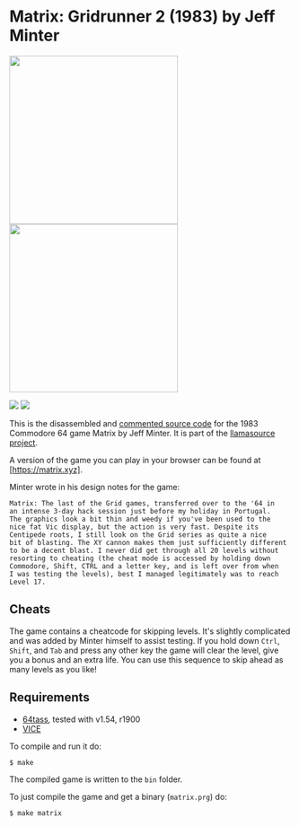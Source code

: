 # Matrix: Gridrunner 2 (1983) by Jeff Minter
<img src="https://user-images.githubusercontent.com/58846/102926230-8f95c700-448c-11eb-9895-d1f0827f2aff.png" height=300><img src="https://user-images.githubusercontent.com/58846/103443412-f8342f00-4c56-11eb-8658-065a48b5f8e3.gif" height=300>

[<img src="https://img.shields.io/badge/Download%20Matrix%202x%20Speed-C64-green.svg">](https://github.com/mwenge/matrix/releases/download/matrix-2x/matrix-2x.prg)
[<img src="https://img.shields.io/badge/Play%Matrix-Online-purple.svg">](https://mwenge.github.io/matrix/)


This is the disassembled and [commented source code] for the 1983 Commodore 64 game Matrix by Jeff Minter. It is part of the [llamasource project](https://mwenge.github.io/llamaSource/).

A version of the game you can play in your browser can be found at [https://matrix.xyz].

Minter wrote in his design notes for the game:
```
Matrix: The last of the Grid games, transferred over to the '64 in
an intense 3-day hack session just before my holiday in Portugal.
The graphics look a bit thin and weedy if you've been used to the
nice fat Vic display, but the action is very fast. Despite its
Centipede roots, I still look on the Grid series as quite a nice
bit of blasting. The XY cannon makes them just sufficiently different
to be a decent blast. I never did get through all 20 levels without
resorting to cheating (the cheat mode is accessed by holding down
Commodore, Shift, CTRL and a letter key, and is left over from when
I was testing the levels), best I managed legitimately was to reach
Level 17.
```

## Cheats

The game contains a cheatcode for skipping levels. It's slightly complicated
and was added by Minter himself to assist testing. If you hold down `Ctrl`,
`Shift`, and `Tab` and press any other key the game will clear the level, give
you a bonus and an extra life. You can use this sequence to skip ahead as many
levels as you like!

## Requirements

* [64tass][64tass], tested with v1.54, r1900
* [VICE][vice]

[64tass]: http://tass64.sourceforge.net/
[vice]: http://vice-emu.sourceforge.net/
[https://matrix.xyz]: https://mwenge.github.io/matrix.xyz
[commented source code]:https://github.com/mwenge/matrix/blob/master/src/

To compile and run it do:

```sh
$ make
```
The compiled game is written to the `bin` folder. 

To just compile the game and get a binary (`matrix.prg`) do:

```sh
$ make matrix
```


